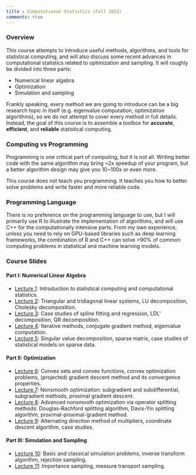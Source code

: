 ```yaml
---
title : Computational Statistics (Fall 2022)
comments: true
---
```


### Overview

This course attempts to introduce useful methods, algorithms, and tools for statistical
computing, and will also discuss some recent advances in computational statistics
related to optimization and sampling. It will roughly be divided into three parts:

- Numerical linear algebra
- Optimization
- Simulation and sampling

Frankly speaking, every method we are going to introduce can be a big research topic
in itself (e.g. eigenvalue computation, optimization algorithms), so we do not attempt to
cover every method in full details. Instead, the goal of this course is to assemble a toolbox
for **accurate**, **efficient**, and **reliable** statistical computing.

### Computing vs Programming

Programming is one critical part of computing, but it is not all. Writing better code with the
same algorithm may bring ~2x speedup of your program, but a better algorithm design may give you
10~100x or even more.

This course does not teach you programming. It teaches you how to better solve problems and write faster and more reliable code.

### Programming Language

There is no preference on the programming language to use, but I will primarily use R to
illustrate the implementation of algorithms, and will use C++ for the computationally intensive
parts. From my own experience, unless you need to rely on GPU-based
libraries such as deep learning frameworks, the combination of R and C++ can solve >90% of
common computing problems in statistical and machine learning models.

### Course Slides

#### Part I: Numerical Linear Algebra

- [Lecture 1](/teaching/compstat-2022f/lec1.html): Introduction to statistical computing
  and computational statistics.
- [Lecture 2](/teaching/compstat-2022f/lec2.html): Triangular and tridiagonal linear systems,
  LU decomposition, Cholesky decomposition.
- [Lecture 3](/teaching/compstat-2022f/lec3.html): Case studies of spline fitting and regression,
  LDL' decomposition, QR decomposition.
- [Lecture 4](/teaching/compstat-2022f/lec4.html): Iterative methods, conjugate gradient method,
  eigenvalue computation.
- [Lecture 5](/teaching/compstat-2022f/lec5.html): Singular value decomposition, sparse matrix,
  case studies of statistical models on sparse data.

#### Part II: Optimization

- [Lecture 6](/teaching/compstat-2022f/lec6.html): Convex sets and convex functions,
  convex optimization problems, (projected) gradient descent method and its convergence properties.
- [Lecture 7](/teaching/compstat-2022f/lec7.html): Nonsmooth optimization: subgradient and subdifferential, subgradient methods, proximal gradient descent.
- [Lecture 8](/teaching/compstat-2022f/lec8.html): Advanced nonsmooth optimization via operator splitting methods: Douglas-Rachford splitting algorithm, Davis-Yin splitting algorithm, proximal-proximal-gradient method.
- [Lecture 9](/teaching/compstat-2022f/lec9.html): Alternating direction method of multipliers, coordinate descent algorithm, case studies.

#### Part III: Simulation and Sampling

- [Lecture 10](/teaching/compstat-2022f/lec10.html): Basic and classical simulation problems, inverse transform algorithm, rejection sampling.
- [Lecture 11](/teaching/compstat-2022f/lec11.html): Importance sampling, measure transport sampling.
